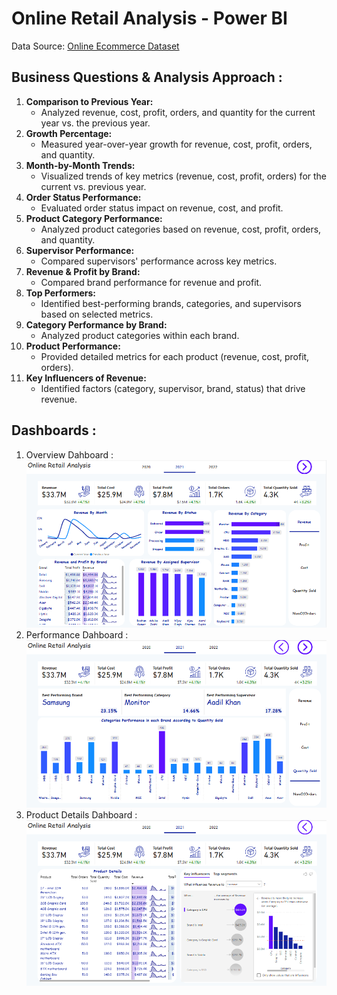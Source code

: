 # Online Retail Analysis - Power BI 
Data Source:
[Online Ecommerce Dataset](https://www.kaggle.com/datasets/ayushparwal2026/online-ecommerce)
## Business Questions & Analysis Approach :
1. **Comparison to Previous Year:** 
   - Analyzed revenue, cost, profit, orders, and quantity for the current year vs. the previous year.
2. **Growth Percentage:**
   - Measured year-over-year growth for revenue, cost, profit, orders, and quantity.
3. **Month-by-Month Trends:**
   - Visualized trends of key metrics (revenue, cost, profit, orders) for the current vs. previous year.
4. **Order Status Performance:**
   - Evaluated order status impact on revenue, cost, and profit.
5. **Product Category Performance:**
   - Analyzed product categories based on revenue, cost, profit, orders, and quantity.
6. **Supervisor Performance:**
   - Compared supervisors' performance across key metrics.
7. **Revenue & Profit by Brand:**
   - Compared brand performance for revenue and profit.
8. **Top Performers:**
   - Identified best-performing brands, categories, and supervisors based on selected metrics.
9. **Category Performance by Brand:**
   - Analyzed product categories within each brand.
10. **Product Performance:**
    - Provided detailed metrics for each product (revenue, cost, profit, orders).
11. **Key Influencers of Revenue:**
    - Identified factors (category, supervisor, brand, status) that drive revenue.
## Dashboards :
1. Overview Dahboard :
![Overview Dahboard](https://github.com/Shamss08/Online_Retail_Analysis_Using_PBI/blob/main/Overview.PNG)
2. Performance Dahboard :
![Performance Dahboard](https://github.com/Shamss08/Online_Retail_Analysis_Using_PBI/blob/main/Performance.PNG)
3. Product Details Dahboard :
![Product Details Dahboard](https://github.com/Shamss08/Online_Retail_Analysis_Using_PBI/blob/main/Product_Details.PNG)
